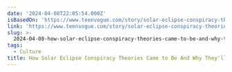 ```yaml
---
date: '2024-04-08T22:05:54.000Z'
isBasedOn: 'https://www.teenvogue.com/story/solar-eclipse-conspiracy-theories'
link: 'https://www.teenvogue.com/story/solar-eclipse-conspiracy-theories'
slug: >-
  2024-04-08-how-solar-eclipse-conspiracy-theories-came-to-be-and-why-theyll-always-exi
tags:
  - Culture
title: How Solar Eclipse Conspiracy Theories Came to Be And Why They'll Always Exi
---
```


